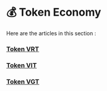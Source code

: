 # 💰 Token Economy

Here are the articles in this section :

### [Token **VRT**](vrt.md)

### [**Token VIT**](vit.md)

### [**Token VGT**](vgt.md)
